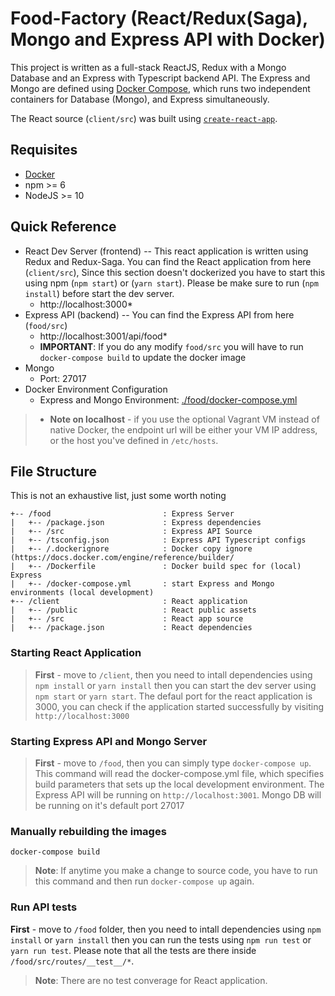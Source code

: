 # Food-Factory (React/Redux(Saga), Mongo and Express API with Docker)

This project is written as a full-stack ReactJS, Redux with a Mongo Database and an Express with Typescript backend API. The Express and Mongo are defined using [Docker Compose](https://docs.docker.com/compose/), which runs two independent containers for Database (Mongo), and Express simultaneously.

The React source (`client/src`) was built using [`create-react-app`](https://reactjs.org/docs/create-a-new-react-app.html).

## Requisites
* [Docker](https://docs.docker.com/)
* npm >= 6
* NodeJS >= 10

## Quick Reference
* React Dev Server (frontend) -- This react application is written using Redux and Redux-Saga. You can find the React application from here (`client/src`), Since this section doesn't dockerized you have to start this using npm (`npm start`) or (`yarn start`). Please be make sure to run (`npm install`) before start the dev server.
    * http://localhost:3000*
* Express API (backend) -- You can find the Express API from here (`food/src`)
    * http://localhost:3001/api/food*
    * **IMPORTANT**: If you do any modify `food/src` you will have to run `docker-compose build` to update the docker image
* Mongo
  * Port: 27017
* Docker Environment Configuration
  * Express and Mongo Environment: [./food/docker-compose.yml](docker-compose.yml)

> * **Note on localhost** - if you use the optional Vagrant VM instead of native Docker, the endpoint url will be either your VM IP address, or the host you've defined in `/etc/hosts`.

## File Structure
This is not an exhaustive list, just some worth noting
```
+-- /food                         : Express Server
|   +-- /package.json             : Express dependencies
|   +-- /src                      : Express API Source
|   +-- /tsconfig.json            : Express API Typescript configs
|   +-- /.dockerignore            : Docker copy ignore (https://docs.docker.com/engine/reference/builder/
|   +-- /Dockerfile               : Docker build spec for (local) Express
|   +-- /docker-compose.yml       : start Express and Mongo environments (local development)
+-- /client                       : React application
|   +-- /public                   : React public assets
|   +-- /src                      : React app source
|   +-- /package.json             : React dependencies
```
### Starting React Application

> **First** - move to `/client`, then you need to intall dependencies using `npm install` or `yarn install` then you can start the dev server using `npm start` or `yarn start`. The defaul port for the react application is 3000, you can check if the application started successfully by visiting `http://localhost:3000`

### Starting Express API and Mongo Server

> **First** - move to `/food`, then you can simply type `docker-compose up`. This command will read the docker-compose.yml file, which specifies build parameters that sets up the local development environment. The Express API will be running on `http://localhost:3001`. Mongo DB will be running on it's default port 27017

### Manually rebuilding the images
`docker-compose build`
> **Note**: If anytime you make a change to source code, you have to run this command and then run `docker-compose up` again.

### Run API tests

**First** - move to `/food` folder, then you need to intall dependencies using `npm install` or `yarn install` then you can run the tests using `npm run test` or `yarn run test`. Please note that all the tests are there inside `/food/src/routes/__test__/*`. 

> **Note**: There are no test converage for React application.